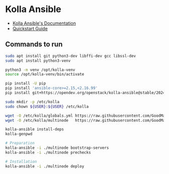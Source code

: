 # Kolla Ansible

- [Kolla Ansible's Documentation](https://docs.openstack.org/kolla-ansible/2024.1/index.html)
- [Quickstart Guide](https://docs.openstack.org/kolla-ansible/2024.1/user/quickstart.html)

## Commands to run

```bash
sudo apt install git python3-dev libffi-dev gcc libssl-dev
sudo apt install python3-venv

python3 -m venv /opt/kolla-venv
source /opt/kolla-venv/bin/activate

pip install -U pip
pip install 'ansible-core>=2.15,<2.16.99'
pip install git+https://opendev.org/openstack/kolla-ansible@stable/2024.1

sudo mkdir -p /etc/kolla
sudo chown ${USER}:${USER} /etc/kolla

wget -O /etc/kolla/globals.yml https://raw.githubusercontent.com/GoodMannersHosting/stackops/main/kolla/globals.yml
wget -O /etc/kolla/multinode   https://raw.githubusercontent.com/GoodMannersHosting/stackops/main/kolla/multinode

kolla-ansible install-deps
kolla-genpwd

# Preparation
kolla-ansible -i ./multinode bootstrap-servers
kolla-ansible -i ./multinode prechecks

# Installation
kolla-ansible -i ./multinode deploy
```
